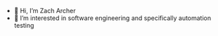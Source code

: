 - 👋 Hi, I’m Zach Archer
- 👀 I’m interested in software engineering and specifically automation testing


<!---
zarcher90/zarcher90 is a ✨ special ✨ repository because its `README.md` (this file) appears on your GitHub profile.
You can click the Preview link to take a look at your changes.
--->
